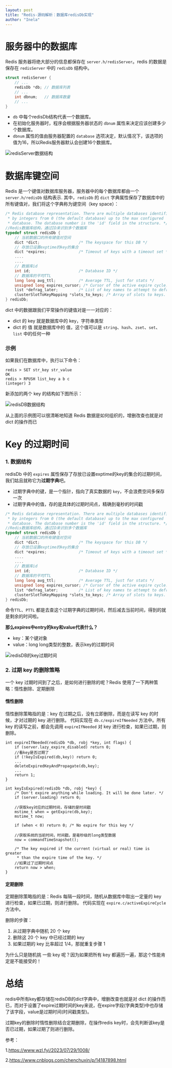 ```yaml
---
layout: post
title: "Redis-源码解析：数据库redisDb实现"
author: "Inela"
---
```


# 服务器中的数据库
 
 Redis 服务器将绝大部分的信息都保存在 `server.h/redisServer`。redis 的数据是保存在 `redisServer` 中的 `redisDb` 结构中。
 
 ```c
 struct redisServer {
     // ...
     redisDb *db; // 数据库列表
     // ...
     int dbnum;   // 数据库数量
     // ...
 }
 ```
 
 - `db` 中每个redisDb结构代表一个数据库。
 - 在初始化服务器时，程序会根据服务器状态的 `dbnum` 属性来决定应该创建多少个数据库。
 - `dbnum` 属性的值由服务器配置的 `database` 选项决定，默认情况下，该选项的值为16，所以Redis服务器默认会创建16个数据库。
 
 ![redisServer数据结构](https://github.com/MingJunDuan/mingjunduan.github.io/raw/main/images/mjduan/2023-12-26/redisServer数据结构.png)
 
 
 
# 数据库键空间
 
 Redis 是一个键值对数据库服务器，服务器中的每个数据库都由一个 `server.h/redisDb` 结构表示.
 其中，`redisDb` 的 `dict` 字典属性保存了数据库中的所有键值对，我们将这个字典称为键空间（key space）：
 
 ```c
 /* Redis database representation. There are multiple databases identified
  * by integers from 0 (the default database) up to the max configured
  * database. The database number is the 'id' field in the structure. */
 //Redis数据库结构，通过ID来识别多个数据库
 typedef struct redisDb {
     // 当前数据口的所有键值对空间
     dict *dict;                 /* The keyspace for this DB */
     // 存放已设置exptime的key的集合
     dict *expires;              /* Timeout of keys with a timeout set */
     ....
     ....
     // 数据库id
     int id;                     /* Database ID */
     // 数据库的平均TTL
     long long avg_ttl;          /* Average TTL, just for stats */
     unsigned long expires_cursor; /* Cursor of the active expire cycle. */
     list *defrag_later;         /* List of key names to attempt to defrag one by one, gradually. */
     clusterSlotToKeyMapping *slots_to_keys; /* Array of slots to keys. Only used in cluster mode (db 0). */
 } redisDb;
 ```
 
 dict 中的数据跟我们平常操作的键值对是一一对应的：
 
 - dict 的 key 就是数据库中的 key，字符串类型
 - dict 的 值 就是数据库中的 值，这个值可以是 `string`、`hash`、`zset`、`set`、`list` 中的任何一种
 
 ### 示例
 
 如果我们在数据库中，执行以下命令：
 
 ```shell
 redis > SET str_key str_value
 OK
 redis > RPUSH list_key a b c
 (integer) 3
 ```
 
 新添加的两个 key 的结构如下图所示：
 
 ![redisDB数据结构](https://github.com/MingJunDuan/mingjunduan.github.io/raw/main/images/mjduan/2023-12-26/redisDB数据结构.png)
 
 从上面的示例图可以很清晰地知道 Redis 数据是如何组织的，增删改查也就是对 dict 的操作而已
 
# Key 的过期时间
 
 ### 1. 数据结构
 
 redisDb 中的 `expires` 属性保存了存放已设置exptime的key的集合的过期时间，我们姑且就称它为**过期字典**吧。
 
 - 过期字典中的键，是一个指针，指向了真实数据的 `key`，不会浪费空间多保存一次
 - 过期字典中的值，存的是具体的过期时间点，精确到毫秒的时间戳
 
 ```c
 /* Redis database representation. There are multiple databases identified
  * by integers from 0 (the default database) up to the max configured
  * database. The database number is the 'id' field in the structure. */
 //Redis数据库结构，通过ID来识别多个数据库
 typedef struct redisDb {
     // 当前数据口的所有键值对空间
     dict *dict;                 /* The keyspace for this DB */
     // 存放已设置exptime的key的集合
     dict *expires;              /* Timeout of keys with a timeout set */
     ....
     ....
     // 数据库id
     int id;                     /* Database ID */
     // 数据库的平均TTL
     long long avg_ttl;          /* Average TTL, just for stats */
     unsigned long expires_cursor; /* Cursor of the active expire cycle. */
     list *defrag_later;         /* List of key names to attempt to defrag one by one, gradually. */
     clusterSlotToKeyMapping *slots_to_keys; /* Array of slots to keys. Only used in cluster mode (db 0). */
 } redisDb;
 ```
 
 命令`TTL`、`PTTL` 都是去查这个过期字典的过期时间，然后减去当前时间，得到的就是剩余的时间啦。
 
 **那么expires中entry的key和value代表什么？**
 
 - key：某个键对象
 - value：long long类型的整数，表示key的过期时间
 
 ![redisDB的key过期时间](https://github.com/MingJunDuan/mingjunduan.github.io/raw/main/images/mjduan/2023-12-26/redisDB的key过期时间.png)
 
 ### 2. 过期 key 的删除策略
 
 一个 key 过期时间到了之后，是如何进行删除的呢？Redis 使用了一下两种策略：惰性删除、定期删除
 
 #### 惰性删除[](https://www.cnblogs.com/chenchuxin/p/14187898.html#惰性删除)
 
 惰性删除策略指的是：key 在过期之后，没有立即删除，而是在读写 key 的时候，才对过期的 key 进行删除。
 代码实现在 `db.c/expireIfNeeded` 方法中。所有 key 的读写之前，都会先调用 `expireIfNeeded` 对 key 进行检查，如果已过期，则删除。
 
 ```
 int expireIfNeeded(redisDb *db, robj *key, int flags) {
     if (server.lazy_expire_disabled) return 0;
     //看key是否过期了
     if (!keyIsExpired(db,key)) return 0;
     ...
     deleteExpiredKeyAndPropagate(db,key);
     ...
     return 1;
 }
 
 int keyIsExpired(redisDb *db, robj *key) {
     /* Don't expire anything while loading. It will be done later. */
     if (server.loading) return 0;
     
     //获取key对应的过期时间，存储的是时间戳
     mstime_t when = getExpire(db,key);
     mstime_t now;
 
     if (when < 0) return 0; /* No expire for this key */
 
     //获取系统的当前时间，时间戳，是毫秒级的long类型数据
     now = commandTimeSnapshot();
 
     /* The key expired if the current (virtual or real) time is greater
      * than the expire time of the key. */
     //如果过了过期时间点
     return now > when;
 }
 ```
 
 
 
 #### 定期删除
 
 定期删除策略指的是：Redis 每隔一段时间，随机从数据库中取出一定量的 key 进行检查，如果已过期，则进行删除。
 代码实现在 `expire.c/activeExpireCycle` 方法中。
 
 删除的步骤：
 
 1. 从过期字典中随机 20 个 key
 2. 删除这 20 个 key 中已经过期的 key
 3. 如果过期的 key 比率超过 1/4，那就重复步骤 1
 
 为什么只是随机挑 一些 key 呢？因为如果把所有 key 都遍历一遍，那这个性能肯定是不能接受的！
 
 
 
# 总结
 
 redis中所有key都存储在redisDB的dict字典中，增删改查也就是对 dict 的操作而已，而对于设置了expire过期时间的key来说，在expire字段(字典类型)中也存储了该字段，value是过期时间(时间戳类型)。
 
 过期key的删除时惰性删除结合定期删除，在操作redis key时，会先判断该key是否已过期，如果过期了则进行删除。
 
 
 
 参考：
 
 1.https://www.wzl.fyi/2023/07/29/1008/
 
 2.https://www.cnblogs.com/chenchuxin/p/14187898.html

